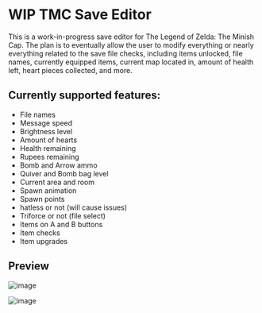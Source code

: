 # WIP TMC Save Editor

This is a work-in-progress save editor for The Legend of Zelda: The Minish Cap. The plan is to eventually allow the user to modify everything or nearly everything related to the save file checks, including items unlocked, file names, currently equipped items, current map located in, amount of health left, heart pieces collected, and more.

## Currently supported features:

* File names
* Message speed
* Brightness level
* Amount of hearts
* Health remaining
* Rupees remaining
* Bomb and Arrow ammo
* Quiver and Bomb bag level
* Current area and room
* Spawn animation
* Spawn points
* hatless or not (will cause issues)
* Triforce or not (file select)
* Items on A and B buttons
* Item checks
* Item upgrades
## Preview
![image](https://github.com/Captainkittyca2/TMC-Save-Editor/assets/68467449/8b9ae139-3bb2-4f4c-8148-c8620f8392d2)

![image](https://github.com/Captainkittyca2/TMC-Save-Editor/assets/68467449/7eaa9eb4-8b92-4a91-ab4a-9ce925ec1a16)

